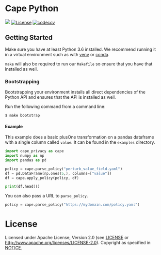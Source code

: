 # Cape Python

![](https://github.com/capeprivacy/cape-python/workflows/Main/badge.svg) [![License](https://img.shields.io/badge/License-Apache%202.0-blue.svg)](https://opensource.org/licenses/Apache-2.0) [![codecov](https://codecov.io/gh/capeprivacy/cape-python/branch/master/graph/badge.svg?token=L9A8HFAJK5)](https://codecov.io/gh/capeprivacy/cape-python)


## Getting Started

Make sure you have at least Python 3.6 installed. We recommend running it in a virtual environment
such as with [venv](https://docs.python.org/3/library/venv.html) or
[conda](https://www.anaconda.com/products/individual).

`make` will also be required to run our `Makefile` so ensure that you have that installed as well.

### Bootstrapping

Bootstrapping your environment installs all direct dependencies of the Python API
and ensures that the API is installed as well.

Run the following command from a command line:

```bash
$ make bootstrap
```

#### Example

This example does a basic plusOne transformation on a pandas dataframe with a single column called `value`. It can be
found in the `examples` directory.

```python
import cape_privacy as cape
import numpy as np
import pandas as pd

policy = cape.parse_policy("perturb_value_field.yaml")
df = pd.DataFrame(np.ones(5,), columns=["value"])
df = cape.apply_policy(policy, df)

print(df.head())
```

You can also pass a URL to `parse_policy`.

```python
policy = cape.parse_policy("https://mydomain.com/policy.yaml")
```

# License

Licensed under Apache License, Version 2.0 (see [LICENSE](./LICENSE) or http://www.apache.org/licenses/LICENSE-2.0). Copyright as specified in [NOTICE](./NOTICE).
